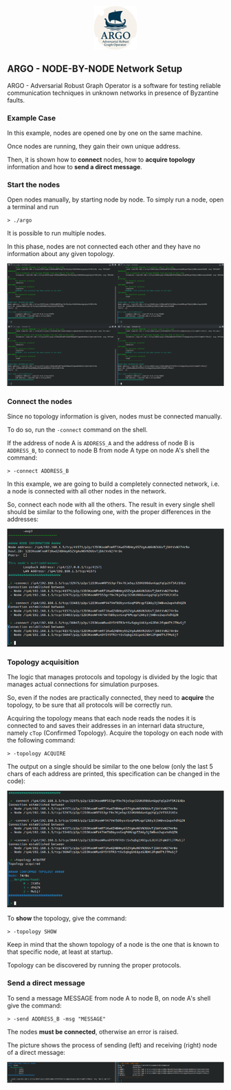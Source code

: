 <p align="center">
  <img src="https://github.com/PanK0/ARGO/blob/main/pictures/ARGO.png?raw=true" alt="ARGO_logo"
    width="20%">
</p>

## ARGO - NODE-BY-NODE Network Setup

ARGO - Adversarial Robust Graph Operator is a software for testing reliable communication techniques in unknown networks in presence of Byzantine faults. 

### Example Case

In this example, nodes are opened one by one on the same machine.

Once nodes are running, they gain their own unique address.

Then, it is shown how to **connect** nodes, how to **acquire topology** information and how to **send a direct message**.

### Start the nodes

Open nodes manually, by starting node by node.
To simply run a node, open a terminal and run

```
> ./argo
```

It is possible to run multiple nodes.

In this phase, nodes are not connected each other and they have no information about any given topology.

![node-by-node](https://github.com/PanK0/ARGO/blob/main/pictures/ex_nodebynode.png?raw=true)

### Connect the nodes

Since no topology information is given, nodes must be connected manually.

To do so, run the `-connect` command on the shell.

If the address of node A is `ADDRESS_A` and the address of node B is `ADDRESS_B`, to connect to node B from node A type on node A's shell the command:

```
> -connect ADDRESS_B
```

In this example, we are going to build a completely connected network, i.e. a node is connected with all other nodes in the network.

So, connect each node with all the others. The result in every single shell should be similar to the following one, with the proper differences in the addresses:

![node-by-node connect](https://github.com/PanK0/ARGO/blob/main/pictures/ex_nodebynode_connect.png?raw=true)

### Topology acquisition

The logic that manages protocols and topology is divided by the logic that manages actual connections for simulation purposes.

So, even if the nodes are practically connected, they need to **acquire** the topology, to be sure that all protocols will be correctly run.

Acquiring the topology means that each node reads the nodes it is connected to and saves their addresses in an internarl data structure, namely `cTop` (Confirmed Topology). Acquire the topology on each node with the following command:

```
> -topology ACQUIRE
```

The output on a single should be similar to the one below (only the last 5 chars of each address are printed, this specification can be changed in the code):

![node-by-node topacquire](https://github.com/PanK0/ARGO/blob/main/pictures/ex_nodebynode_topacquire.png?raw=true)

To **show** the topology, give the command: 

```
> -topology SHOW
```

Keep in mind that the shown topology of a node is the one that is known to that specific node, at least at startup. 

Topology can be discovered by running the proper protocols.

### Send a direct message

To send a message MESSAGE from node A to node B, on node A's shell give the command:

```
> -send ADDRESS_B -msg "MESSAGE"
```
The nodes **must be connected**, otherwise an error is raised.

The picture shows the process of sending (left) and receiving (right) node of a direct message:

![node-by-node send](https://github.com/PanK0/ARGO/blob/main/pictures/ex_nodebynode_send.png?raw=true)

